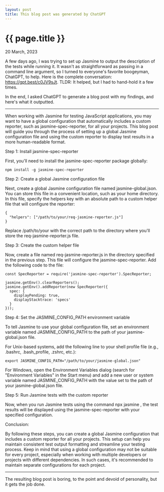 ```yaml
---
layout: post
title: This blog post was generated by ChatGPT
---
```


{{ page.title }}
================

<p class="meta">20 March, 2023</p>

A few days ago, I was trying to set up Jasmine to output the description of the tests while running it. It wasn't as straightforward as passing in a command line argument, so I turned to everyone's favorite boogeyman, ChatGPT, to help. Here is the complete conversation: https://gpt.best/c0JV9sJt. TLDR: It helped, but I had to hand-hold it a few times.

In the end, I asked ChatGPT to generate a blog post with my findings, and here's what it outputted.

-----
When working with Jasmine for testing JavaScript applications, you may want to have a global configuration that automatically includes a custom reporter, such as jasmine-spec-reporter, for all your projects. This blog post will guide you through the process of setting up a global Jasmine configuration file and using the custom reporter to display test results in a more human-readable format.

Step 1: Install jasmine-spec-reporter

First, you'll need to install the jasmine-spec-reporter package globally:

```
npm install -g jasmine-spec-reporter
```

Step 2: Create a global Jasmine configuration file

Next, create a global Jasmine configuration file named jasmine-global.json. You can store this file in a convenient location, such as your home directory. In this file, specify the helpers key with an absolute path to a custom helper file that will configure the reporter:

```
{
  "helpers": ["/path/to/your/req-jasmine-reporter.js"]
}
```

Replace /path/to/your with the correct path to the directory where you'll store the req-jasmine-reporter.js file.

Step 3: Create the custom helper file

Now, create a file named req-jasmine-reporter.js in the directory specified in the previous step. This file will configure the jasmine-spec-reporter. Add the following code to the file:

```
const SpecReporter = require('jasmine-spec-reporter').SpecReporter;

jasmine.getEnv().clearReporters();
jasmine.getEnv().addReporter(new SpecReporter({
  spec: {
    displayPending: true,
    displayStacktrace: 'specs'
  }
}));
```

Step 4: Set the JASMINE_CONFIG_PATH environment variable

To tell Jasmine to use your global configuration file, set an environment variable named JASMINE_CONFIG_PATH to the path of your jasmine-global.json file.

For Unix-based systems, add the following line to your shell profile file (e.g., .bashrc, .bash_profile, .zshrc, etc.):

```
export JASMINE_CONFIG_PATH="/path/to/your/jasmine-global.json"
```

For Windows, open the Environment Variables dialog (search for "Environment Variables" in the Start menu) and add a new user or system variable named JASMINE_CONFIG_PATH with the value set to the path of your jasmine-global.json file.

Step 5: Run Jasmine tests with the custom reporter

Now, when you run Jasmine tests using the command npx jasmine <file>, the test results will be displayed using the jasmine-spec-reporter with your specified configuration.

Conclusion:

By following these steps, you can create a global Jasmine configuration that includes a custom reporter for all your projects. This setup can help you maintain consistent test output formatting and streamline your testing process. Keep in mind that using a global configuration may not be suitable for every project, especially when working with multiple developers or projects with different dependencies. In such cases, it's recommended to maintain separate configurations for each project.

-----

The resulting blog post is boring, to the point and devoid of personality, but it gets the job done.
